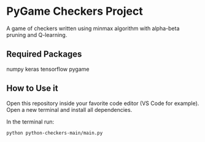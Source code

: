 # PyGame Checkers Project

A game of checkers written using minmax algorithm with alpha-beta pruning and Q-learning.

## Required Packages

numpy
keras
tensorflow
pygame

## How to Use it

Open this repository inside your favorite code editor (VS Code for example). Open a new terminal and install all dependencies. 

In the terminal run:

`python python-checkers-main/main.py`